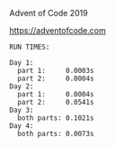 Advent of Code 2019

https://adventofcode.com
```
RUN TIMES:

Day 1:
  part 1:     0.0003s
  part 2:     0.0004s
Day 2:
  part 1:     0.0004s
  part 2:     0.0541s
Day 3:
  both parts: 0.1021s
Day 4:
  both parts: 0.0073s
```
